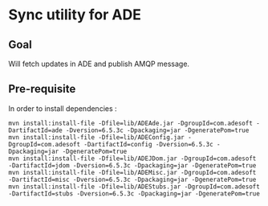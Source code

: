 # Sync utility for ADE

## Goal
Will fetch updates in ADE and publish AMQP message.

## Pre-requisite
In order to install dependencies :

    mvn install:install-file -Dfile=lib/ADEAde.jar -DgroupId=com.adesoft -DartifactId=ade -Dversion=6.5.3c -Dpackaging=jar -DgeneratePom=true 
    mvn install:install-file -Dfile=lib/ADEConfig.jar -DgroupId=com.adesoft -DartifactId=config -Dversion=6.5.3c -Dpackaging=jar -DgeneratePom=true 
    mvn install:install-file -Dfile=lib/ADEJDom.jar -DgroupId=com.adesoft -DartifactId=jdom -Dversion=6.5.3c -Dpackaging=jar -DgeneratePom=true
    mvn install:install-file -Dfile=lib/ADEMisc.jar -DgroupId=com.adesoft -DartifactId=misc -Dversion=6.5.3c -Dpackaging=jar -DgeneratePom=true
    mvn install:install-file -Dfile=lib/ADEStubs.jar -DgroupId=com.adesoft -DartifactId=stubs -Dversion=6.5.3c -Dpackaging=jar -DgeneratePom=true